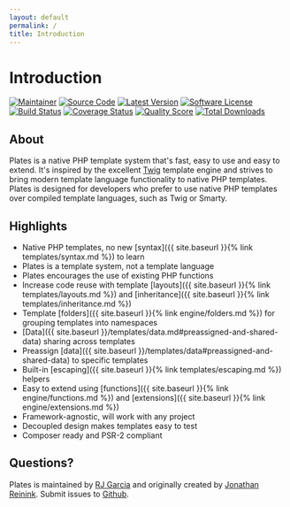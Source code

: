 ```yaml
---
layout: default
permalink: /
title: Introduction
---
```


Introduction
============

[![Maintainer](http://img.shields.io/badge/maintainer-@ragboyjr-blue.svg?style=flat-square)](https://twitter.com/reinink)
[![Source Code](http://img.shields.io/badge/source-league/plates-blue.svg?style=flat-square)](https://github.com/thephpleague/plates)
[![Latest Version](https://img.shields.io/github/release/thephpleague/plates.svg?style=flat-square)](https://github.com/thephpleague/plates/releases)
[![Software License](https://img.shields.io/badge/license-MIT-brightgreen.svg?style=flat-square)](https://github.com/thephpleague/plates/blob/master/LICENSE)<br />
[![Build Status](https://img.shields.io/travis/thephpleague/plates/master.svg?style=flat-square)](https://travis-ci.org/thephpleague/plates)
[![Coverage Status](https://img.shields.io/scrutinizer/coverage/g/thephpleague/plates.svg?style=flat-square)](https://scrutinizer-ci.com/g/thephpleague/plates/code-structure)
[![Quality Score](https://img.shields.io/scrutinizer/g/thephpleague/plates.svg?style=flat-square)](https://scrutinizer-ci.com/g/thephpleague/plates)
[![Total Downloads](https://img.shields.io/packagist/dt/league/plates.svg?style=flat-square)](https://packagist.org/packages/league/plates)

## About

Plates is a native PHP template system that's fast, easy to use and easy to extend. It's inspired by the excellent [Twig](http://twig.sensiolabs.org/) template engine and strives to bring modern template language functionality to native PHP templates. Plates is designed for developers who prefer to use native PHP templates over compiled template languages, such as Twig or Smarty.

## Highlights

- Native PHP templates, no new [syntax]({{ site.baseurl }}{% link templates/syntax.md %}) to learn
- Plates is a template system, not a template language
- Plates encourages the use of existing PHP functions
- Increase code reuse with template [layouts]({{ site.baseurl }}{% link templates/layouts.md %}) and [inheritance]({{ site.baseurl }}{% link templates/inheritance.md %})
- Template [folders]({{ site.baseurl }}{% link engine/folders.md %}) for grouping templates into namespaces
- [Data]({{ site.baseurl }}/templates/data.md#preassigned-and-shared-data) sharing across templates
- Preassign [data]({{ site.baseurl }}/templates/data#preassigned-and-shared-data) to specific templates
- Built-in [escaping]({{ site.baseurl }}{% link templates/escaping.md %}) helpers
- Easy to extend using [functions]({{ site.baseurl }}{% link engine/functions.md %}) and [extensions]({{ site.baseurl }}{% link engine/extensions.md %})
- Framework-agnostic, will work with any project
- Decoupled design makes templates easy to test
- Composer ready and PSR-2 compliant

## Questions?

Plates is maintained by [RJ Garcia](https://twitter.com/ragboyjr) and originally created by [Jonathan Reinink](https://twitter.com/reinink). Submit issues to [Github](https://github.com/thephpleague/plates/issues).
